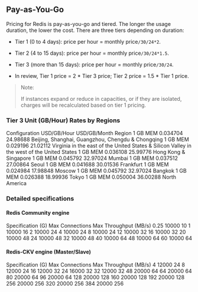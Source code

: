 ## Pay-as-You-Go
Pricing for Redis is pay-as-you-go and tiered. The longer the usage duration, the lower the cost. There are three tiers depending on duration:

- Tier 1 (0 to 4 days): price per hour = monthly price`/30/24*2`.

- Tier 2 (4 to 15 days): price per hour = monthly price`/30/24*1.5`.

- Tier 3 (more than 15 days): price per hour = monthly price`/30/24`.

- In review, Tier 1 price = 2 * Tier 3 price; Tier 2 price = 1.5 * Tier 1 price.
>Note:
>
>If instances expand or reduce in capacities, or if they are isolated, charges will be recalculated based on tier 1 pricing.

### Tier 3 Unit (GB/Hour) Rates by Regions



































































Configuration	USD/GB/Hour	USD/GB/Month	Region
1 GB MEM	0.034704	24.98688	Beijing, Shanghai, Guangzhou, Chengdu & Chongqing
1 GB MEM	0.029196	21.02112	Virginia in the east of the United States & Silicon Valley in the west of the United States
1 GB MEM	0.036108	25.99776	Hong Kong & Singapore
1 GB MEM	0.045792	32.97024	Mumbai
1 GB MEM	0.037512	27.00864	Seoul
1 GB MEM	0.041688	30.01536	Frankfurt
1 GB MEM	0.024984	17.98848	Moscow
1 GB MEM	0.045792	32.97024	Bangkok
1 GB MEM	0.026388	18.99936	Tokyo
1 GB MEM	0.050004	36.00288	North America


### Detailed specifications

#### Redis Community engine







































































Specification (G)	Max Connections	Max Throughput (MB/s)
0.25	10000	10
1	10000	16
2	10000	24
4	10000	24
8	10000	24
12	10000	32
16	10000	32
20	10000	48
24	10000	48
32	10000	48
40	10000	64
48	10000	64
60	10000	64


#### Redis-CKV engine (Master/Slave)


















































































Specification (G)	Max Connections	Max Throughput (MB/s)
4	12000	24
8	12000	24
16	12000	32
24	16000	32
32	12000	32
48	20000	64
64	20000	64
80	20000	64
96	20000	64
128	20000	128
160	20000	128
192	20000	128
256	20000	256
320	20000	256
384	20000	256





